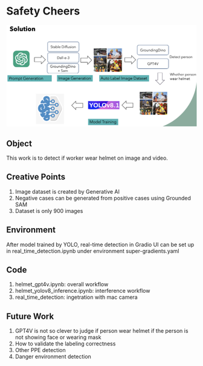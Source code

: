 # Safety Cheers

![alt text](https://github.com/guo-tt/safety_cheers/blob/master/readme_images/workflow.png?raw=true)

## Object
This work is to detect if worker wear helmet on image and video.

## Creative Points
1. Image dataset is created by Generative AI
2. Negative cases can be generated from positive cases using Grounded SAM
3. Dataset is only 900 images

## Environment

After model trained by YOLO, real-time detection in Gradio UI can be set up in real_time_detection.ipynb under environment super-gradients.yaml

## Code 
1. helmet_gpt4v.ipynb: overall workflow
2. helmet_yolov8_inference.ipynb: interference workflow
3. real_time_detection: ingetration with mac camera


## Future Work
1. GPT4V is not so clever to judge if person wear helmet if the person is not showing face or wearing mask
2. How to validate the labeling correctness
3. Other PPE detection
4. Danger environment detection
